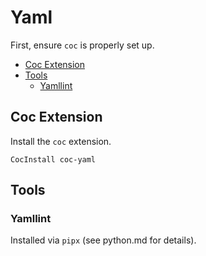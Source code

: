 # Yaml

First, ensure `coc` is properly set up.


<!-- vim-markdown-toc GFM -->

* [Coc Extension](#coc-extension)
* [Tools](#tools)
  - [Yamllint](#yamllint)

<!-- vim-markdown-toc -->

## Coc Extension

Install the `coc` extension.

```viml
CocInstall coc-yaml
```

## Tools

### Yamllint

Installed via `pipx` (see python.md for details).

